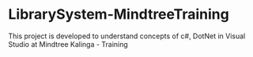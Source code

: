 # LibrarySystem-MindtreeTraining
This project is developed to understand concepts of c#, DotNet in Visual Studio at Mindtree Kalinga - Training
